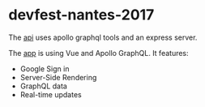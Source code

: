 # devfest-nantes-2017

The [api](./api) uses apollo graphql tools and an express server.

The [app](./app) is using Vue and Apollo GraphQL. It features:

- Google Sign in
- Server-Side Rendering
- GraphQL data
- Real-time updates
